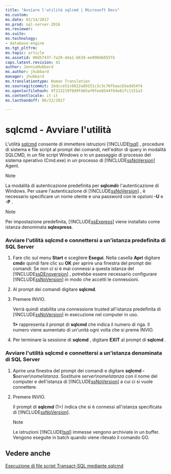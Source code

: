 ```yaml
---
title: "Avviare l'utilità sqlcmd | Microsoft Docs"
ms.custom: 
ms.date: 03/14/2017
ms.prod: sql-server-2016
ms.reviewer: 
ms.suite: 
ms.technology:
- database-engine
ms.tgt_pltfrm: 
ms.topic: article
ms.assetid: 00d57437-7a29-4da1-b639-ee990db055fb
caps.latest.revision: 41
author: JennieHubbard
ms.author: jhubbard
manager: jhubbard
ms.translationtype: Human Translation
ms.sourcegitcommit: 2edcce51c6822a89151c3c3c76fbaacb5edd54f4
ms.openlocfilehash: 9f213219f9d9fd65af0fee8544f64e61fc1151a3
ms.contentlocale: it-it
ms.lasthandoff: 06/22/2017

---
```

# <a name="sqlcmd---start-the-utility"></a>sqlcmd - Avviare l'utilità
  L'utilità [sqlcmd](../../tools/sqlcmd-utility.md) consente di immettere istruzioni [!INCLUDE[tsql](../../includes/tsql-md.md)] , procedure di sistema e file script al prompt dei comandi, nell'editor di query in modalità SQLCMD, in un file script Windows o in un passaggio di processo del sistema operativo (Cmd.exe) in un processo di [!INCLUDE[ssNoVersion](../../includes/ssnoversion-md.md)] Agent.
> [!NOTE]  
>  La modalità di autenticazione predefinita per **sqlcmd**è l'autenticazione di Windows. Per usare l'autenticazione di [!INCLUDE[ssNoVersion](../../includes/ssnoversion-md.md)] , è necessario specificare un nome utente e una password con le opzioni **-U** e **-P** .  
  
> [!NOTE]  
>  Per impostazione predefinita, [!INCLUDE[ssExpress](../../includes/ssexpress-md.md)] viene installato come istanza denominata **sqlexpress**.  
  
### <a name="start-the-sqlcmd-utility-and-connect-to-a-default-instance-of-sql-server"></a>Avviare l'utilità sqlcmd e connettersi a un'istanza predefinita di SQL Server  
  
1.  Fare clic sul menu **Start** e scegliere **Esegui**. Nella casella **Apri** digitare **cmd**e quindi fare clic su **OK** per aprire una finestra del prompt dei comandi. Se non ci si è mai connessi a questa istanza del [!INCLUDE[ssDEnoversion](../../includes/ssdenoversion-md.md)] , potrebbe essere necessario configurare [!INCLUDE[ssNoVersion](../../includes/ssnoversion-md.md)] in modo che accetti le connessioni.  
  
2.  Al prompt dei comandi digitare **sqlcmd**.  
  
3.  Premere INVIO.  
  
     Verrà quindi stabilita una connessione trusted all'istanza predefinita di [!INCLUDE[ssNoVersion](../../includes/ssnoversion-md.md)] in esecuzione nel computer in uso.  
  
     **1>** rappresenta il prompt di **sqlcmd** che indica il numero di riga. Il numero viene aumentato di un'unità ogni volta che si preme INVIO.  
  
4.  Per terminare la sessione di **sqlcmd** , digitare **EXIT** al prompt di **sqlcmd** .  
  
### <a name="start-the-sqlcmd-utility-and-connect-to-a-named-instance-of-sql-server"></a>Avviare l'utilità sqlcmd e connettersi a un'istanza denominata di SQL Server  
  
1.  Aprire una finestra del prompt dei comandi e digitare **sqlcmd -S***server\nomeIstanza*. Sostituire *server\nomeIstanza* con il nome del computer e dell'istanza di [!INCLUDE[ssNoVersion](../../includes/ssnoversion-md.md)] a cui ci si vuole connettere.  
  
2.  Premere INVIO.  
  
     Il prompt di **sqlcmd** (1>) indica che si è connessi all'istanza specificata di [!INCLUDE[ssNoVersion](../../includes/ssnoversion-md.md)].  
  
    > [!NOTE]  
    >  Le istruzioni [!INCLUDE[tsql](../../includes/tsql-md.md)] immesse vengono archiviate in un buffer. Vengono eseguite in batch quando viene rilevato il comando GO.  
  
## <a name="see-also"></a>Vedere anche  
 [Esecuzione di file script Transact-SQL mediante sqlcmd](../../relational-databases/scripting/sqlcmd-run-transact-sql-script-files.md)  
  
  
